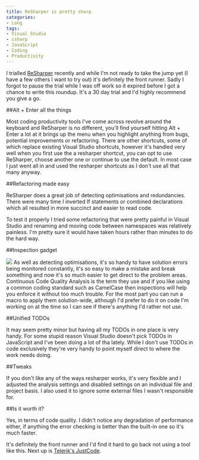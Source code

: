 ```yaml
---
title: ReSharper is pretty sharp
categories:
- Long
tags:
- Visual Studio
- csharp
- JavaScript
- Coding
- Productivity
---
```


I trialled 
[ReSharper](https://www.jetbrains.com/resharper/) recently and while I'm not ready to take the jump yet (I have a few others I want to try out) it's definitely the front runner. Sadly I forgot to pause the trial while I was off work so it expired before I got a chance to write this roundup. It's a 30 day trial and I'd highly recommend you give a go.

##Alt + Enter all the things


Most coding productivity tools I've come across revolve around the keyboard and ReSharper is no different, you'll find yourself hitting Alt + Enter a lot at it brings up the menu when you highlight anything from bugs, potential improvements or refactoring. There are other shortcuts, some of which replace existing Visual Studio shortcuts, however it's handled very well when you first use the a resharper shortcut, you can opt to use ReSharper, choose another one or continue to use the default. In most case I just went all in and used the resharper shortcuts as I don't use all that many anyway.

##Refactoring made easy


ReSharper does a great job of detecting optimisations and redundancies. There were many time I inverted If statements or combined declarations which all resulted in more succinct and easier to read code.

To test it properly I tried some refactoring that were pretty painful in Visual Studio and renaming and moving code between namespaces was relatively painless. I'm pretty sure it would have taken hours rather than minutes to do the 
hard way.

##Inspection gadget
 
![](/squarespace_images/static_52001c0be4b09bc7c9f838c9_52224ed3e4b0ba9919a3e0e1_5511c3dde4b07319c3faa004_1427227615176__img.png_) 
As well as detecting optimisations, it's so handy to have solution errors being monitored constantly, it's so easy to make a mistake and break something and now it's so much easier to get direct to the problem areas. 
Continuous Code Quality Analysis is the term they use and if you like using a common coding standard such as CamelCase then inspections will help you enforce it without too much trouble. For the most part you can run a macro to apply them solution-wide, although I'd prefer to do it on code I'm working on at the time so I can see if there's anything I'd rather not use.

##Unified TODOs


It may seem pretty minor but having all my TODOs in one place is very handy. For some stupid reason Visual Studio doesn't pick TODOs in JavaScript and I've been doing a lot of tha lately. While I don't use TODOs in code exclusively they're very handy to point myself direct to where the work needs doing.

##Tweaks


If you don't like any of the ways resharper works, it's very flexible and I adjusted the analysis settings and disabled settings on an individual file and project basis. I also used it to ignore some external files I wasn't responsible for.

##Is it worth it?


Yes, in terms of code quality. I didn't notice any degradation of performance either, if anything the error checking is better than the built-in one so it's much faster.

It's definitely the front runner and I'd find it hard to go back not using a tool like this. Next up is 
[Telerik's JustCode](http://www.telerik.com/products/justcode.aspx).
